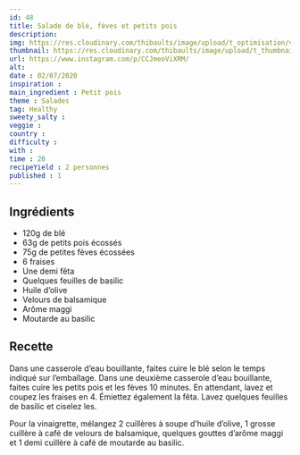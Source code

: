 ```yaml
---
id: 48
title: Salade de blé, fèves et petits pois
description: 
img: https://res.cloudinary.com/thibaults/image/upload/t_optimisation/v1600460720/Recipes/20200702_salade_ble.jpg
thumbnail: https://res.cloudinary.com/thibaults/image/upload/t_thumbnail_josie/v1600460720/Recipes/20200702_salade_ble.jpg
url: https://www.instagram.com/p/CCJmeoViXRM/
alt: 
date : 02/07/2020
inspiration :
main_ingredient : Petit pois
theme : Salades
tag: Healthy
sweety_salty : 
veggie : 
country :
difficulty :
with : 
time : 20
recipeYield : 2 personnes
published : 1
---
```


## Ingrédients
 - 120g de blé
 - 63g de petits pois écossés
 - 75g de petites fèves écossées
 - 6 fraises
 - Une demi fêta
 - Quelques feuilles de basilic
 - Huile d’olive
 - Velours de balsamique
 - Arôme maggi
 - Moutarde au basilic

## Recette
Dans une casserole d’eau bouillante, faites cuire le blé selon le temps indiqué sur l’emballage. Dans une deuxième casserole d’eau bouillante, faites cuire les petits pois et les fèves 10 minutes. En attendant, lavez et coupez les fraises en 4. Émiettez également la fêta. Lavez quelques feuilles de basilic et ciselez les.

Pour la vinaigrette, mélangez 2 cuillères à soupe d’huile d’olive, 1 grosse cuillère à café de velours de balsamique, quelques gouttes d’arôme maggi et 1 demi cuillère à café de moutarde au basilic.